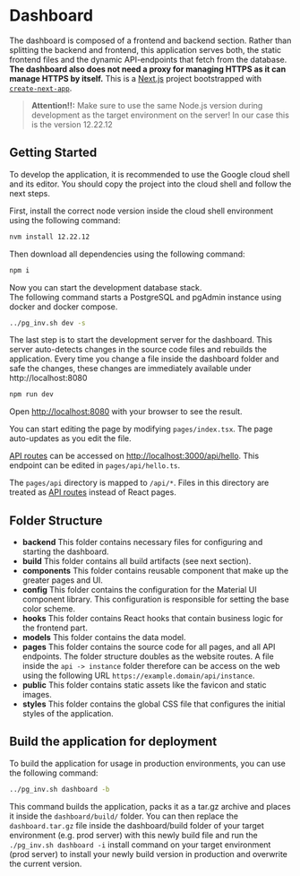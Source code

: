 # Dashboard
The dashboard is composed of a frontend and backend section. Rather than splitting the backend and frontend, this application serves both, the static frontend files and the dynamic API-endpoints that fetch from the database. **The dashboard also does not need a proxy for managing HTTPS as it can manage HTTPS by itself.** This is a [Next.js](https://nextjs.org/) project bootstrapped with [`create-next-app`](https://github.com/vercel/next.js/tree/canary/packages/create-next-app).

> **Attention!!:** Make sure to use the same Node.js version during development as the target environment on the server! In our case this is the version 12.22.12

## Getting Started
To develop the application, it is recommended to use the Google cloud shell and its editor. You should copy the project into the cloud shell and follow the next steps.

First, install the correct node version inside the cloud shell environment using the following command:
```bash
nvm install 12.22.12
```
Then download all dependencies using the following command:
```bash
npm i
```

Now you can start the development database stack.  
The following command starts a PostgreSQL and pgAdmin instance using docker and docker compose.
```bash
../pg_inv.sh dev -s
```

The last step is to start the development server for the dashboard. This server auto-detects changes in the source code files and rebuilds the application. Every time you change a file inside the dashboard folder and safe the changes, these changes are immediately available under http://localhost:8080
 
```bash
npm run dev
```

Open [http://localhost:8080](http://localhost:8080) with your browser to see the result.

You can start editing the page by modifying `pages/index.tsx`. The page auto-updates as you edit the file.

[API routes](https://nextjs.org/docs/api-routes/introduction) can be accessed on [http://localhost:3000/api/hello](http://localhost:3000/api/hello). This endpoint can be edited in `pages/api/hello.ts`.

The `pages/api` directory is mapped to `/api/*`. Files in this directory are treated as [API routes](https://nextjs.org/docs/api-routes/introduction) instead of React pages.

## Folder Structure

- **backend** This folder contains necessary files for configuring and starting the dashboard.
- **build** This folder contains all build artifacts (see next section).
- **components** This folder contains reusable component that make up the greater pages and UI.
- **config** This folder contains the configuration for the Material UI component library. This configuration is responsible for setting the base color scheme.
- **hooks** This folder contains React hooks that contain business logic for the frontend part.  
- **models** This folder contains the data model.
- **pages** This folder contains the source code for all pages, and all API endpoints. The folder structure doubles as the website routes. A file inside the `api -> instance` folder therefore can be access on the web using the following URL `https://example.domain/api/instance`.
- **public** This folder contains static assets like the favicon and static images.
- **styles** This folder contains the global CSS file that configures the initial styles of the application.

## Build the application for deployment

To build the application for usage in production environments, you can use the following command:

```bash
../pg_inv.sh dashboard -b
```

This command builds the application, packs it as a tar.gz archive and places it inside the `dashboard/build/` folder. You can then replace the `dashboard.tar.gz` file inside the dashboard/build folder of your target environment (e.g. prod server) with this newly build file and run the `./pg_inv.sh dashboard -i` install command on your target environment (prod server) to install your newly build version in production and overwrite the current version.